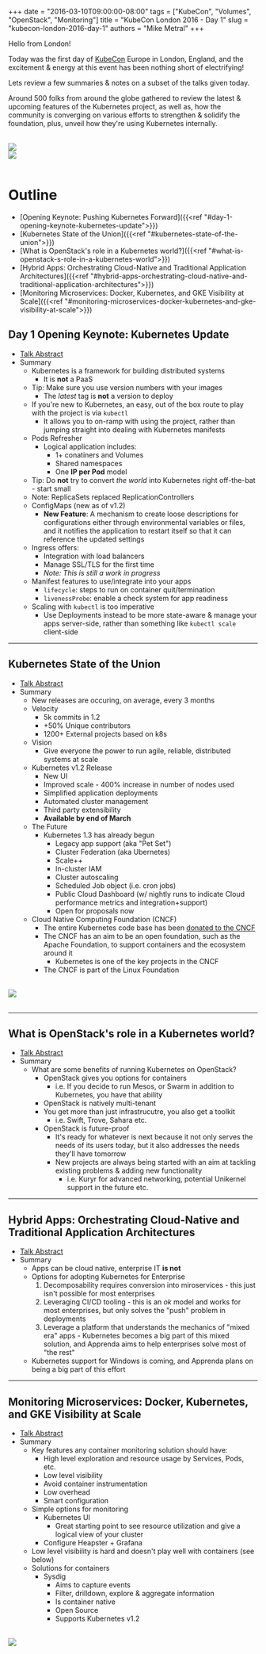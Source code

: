+++
date = "2016-03-10T09:00:00-08:00"
tags = ["KubeCon", "Volumes", "OpenStack", "Monitoring"]
title = "KubeCon London 2016 - Day 1"
slug = "kubecon-london-2016-day-1"
authors = "Mike Metral"
+++

Hello from London!

Today was the first day of [KubeCon](https://kubecon.io/) Europe in London, England, and the excitement & energy at this event has been nothing short of electrifying!

Lets review a few summaries & notes on a subset of the talks given today.

<!--more-->

Around 500 folks from around the globe gathered to review the latest & upcoming features of the Kubernetes project, as well as, how the community is converging on various efforts to strengthen & solidify the foundation, plus, unveil how they're using Kubernetes internally.

<br>
<div class="container">
  <div class="row text-center">
    <div class="col-xs-6 col-sm-offset-1 col-sm-4 nopadding">
		  <a href="/images/kubecon-london-2016/kubecon.jpg">
		      <img src="/images/kubecon-london-2016/kubecon.jpg" class="img-responsive"/>
		  </a>
	  </div>
    <div class="col-xs-6 col-sm-4 nopadding">
	  <a href="/images/kubecon-london-2016/crowd.jpg">
	      <img src="/images/kubecon-london-2016/crowd.jpg" class="img-responsive"/>
	  </a>
    </div>
  </div>
</div>
<br>

# **Outline**

* [Opening Keynote: Pushing Kubernetes Forward]({{<ref "#day-1-opening-keynote-kubernetes-update">}})
* [Kubernetes State of the Union]({{<ref "#kubernetes-state-of-the-union">}})
* [What is OpenStack's role in a Kubernetes world?]({{<ref "#what-is-openstack-s-role-in-a-kubernetes-world">}})
* [Hybrid Apps: Orchestrating Cloud-Native and Traditional Application Architectures]({{<ref "#hybrid-apps-orchestrating-cloud-native-and-traditional-application-architectures">}})
* [Monitoring Microservices: Docker, Kubernetes, and GKE Visibility at Scale]({{<ref "#monitoring-microservices-docker-kubernetes-and-gke-visibility-at-scale">}})

## **Day 1 Opening Keynote: Kubernetes Update**

* [Talk Abstract](https://kubeconeurope2016.sched.org/event/5oMA/day-1-opening-keynote-kubernetes-update)
* Summary
	* Kubernetes is a framework for building distributed systems
		* It is **not** a PaaS
	* Tip: Make sure you use version numbers with your images
		* The *latest* tag is **not** a version to deploy
	* If you're new to Kubernetes, an easy, out of the box route to play with the project is via `kubectl`
		* It allows you to on-ramp with using the project, rather than jumping straight into dealing with Kubernetes manifests
	* Pods Refresher
		* Logical application includes:
			* 1+ conatiners and Volumes
			* Shared namespaces
			* One **IP per Pod** model
	* Tip: Do **not** try to convert *the world* into Kubernetes right off-the-bat - start small
	* Note: ReplicaSets replaced ReplicationControllers
	* ConfigMaps (new as of v1.2)
		* **New Feature**: A mechanism to create loose descriptions for configurations either through environmental variables or files, and it notifies the application to restart itself so that it can reference the updated settings
	* Ingress offers:
		* Integration with load balancers
		* Manage SSL/TLS for the first time
		* *Note: This is still a work in progress*
	* Manifest features to use/integrate into your apps
		* `lifecycle`: steps to run on container quit/termination
		* `livenessProbe`: enable a check system for app readiness
	* Scaling with `kubectl` is too imperative
		* Use Deployments instead to be more state-aware & manage your apps server-side, rather than something like `kubectl scale` client-side


----------


## **Kubernetes State of the Union**

* [Talk Abstract](https://kubeconeurope2016.sched.org/event/6OA5/kubernetes-state-of-the-union)
* Summary
	* New releases are occuring, on average, every 3 months
	* Velocity
		* 5k commits in 1.2
		* +50% Unique contributors
		* 1200+ External projects based on k8s
	* Vision
		* Give everyone the power to run agile, reliable, distributed systems at scale
	* Kubernetes v1.2 Release
		* New UI
		* Improved scale - 400% increase in number of nodes used
		* Simplified application deployments
		* Automated cluster management
		* Third party extensibility
		* **Available by end of March**
	* The Future
		* Kubernetes 1.3 has already begun
			* Legacy app support (aka "Pet Set")
			* Cluster Federation (aka Ubernetes)
			* Scale++
			* In-cluster IAM
			* Cluster autoscaling
			* Scheduled Job object (i.e. cron jobs)
			* Public Cloud Dashboard (w/ nightly runs to indicate Cloud performance metrics and integration+support)
			* Open for proposals now
	* Cloud Native Computing Foundation (CNCF)
		* The entire Kubernetes code base has been [donated to the CNCF](http://www.linuxfoundation.org/news-media/announcements/2016/03/cloud-native-computing-foundation-accepts-kubernetes-first-hosted-0)
		* The CNCF has an aim to be an open foundation, such as the Apache Foundation, to support containers and the ecosystem around it
			* Kubernetes is one of the key projects in the CNCF
		* The CNCF is part of the Linux Foundation

<br>
<div class="container">
  <div class="row text-center">
    <div class="col-xs-offset-2 col-xs-8 col-sm-offset-2 col-sm-5">
	  <a href="/images/kubecon-london-2016/state-of-union.jpg">
	      <img src="/images/kubecon-london-2016/state-of-union.jpg" class="img-responsive center-block"/>
	  </a>
    </div>
  </div>
</div>
<br>

----------


## **What is OpenStack's role in a Kubernetes world?**

* [Talk Abstract](https://kubeconeurope2016.sched.org/event/6BYC/what-is-openstacks-role-in-a-kubernetes-world)
* Summary
	* What are some benefits of running Kubernetes on OpenStack?
		* OpenStack gives you options for containers
			* i.e. If you decide to run Mesos, or Swarm in addition to Kubernetes, you have that ability
		* OpenStack is natively multi-tenant
		* You get more than just infrastrucutre, you also get a toolkit
			* i.e. Swift, Trove, Sahara etc.
		* OpenStack is future-proof
			* It's ready for whatever is next because it not only serves the needs of its users today, but it also addresses the needs they'll have tomorrow
			* New projects are always being started with an aim at tackling existing problems & adding new functionality
				* i.e. Kuryr for advanced networking, potential Unikernel support in the future etc.

----------


## **Hybrid Apps: Orchestrating Cloud-Native and Traditional Application Architectures**

* [Talk Abstract](https://kubeconeurope2016.sched.org/event/68yE/hybrid-apps-orchestrating-cloud-native-and-traditional-application-architectures)
* Summary
	* Apps can be cloud native, enterprise IT **is not**
	* Options for adopting Kubernetes for Enterprise
		1. Decomposability requires conversion into miroservices - this just isn't possible for most enterprises
		2. Leveraging CI/CD tooling - this is an *ok* model and works for most enterprises, but only solves the "push" problem in deployments
		3. Leverage a platform that understands the mechanics of "mixed era" apps - Kubernetes becomes a big part of this mixed solution, and Apprenda aims to help enterprises solve most of "the rest"
	*  Kubernetes support for Windows is coming, and Apprenda plans on being a big part of this effort


----------


## **Monitoring Microservices: Docker, Kubernetes, and GKE Visibility at Scale**

* [Talk Abstract](https://kubeconeurope2016.sched.org/event/6BUy/monitoring-microservices-docker-kubernetes-and-gke-visibility-at-scale)
* Summary
	* Key features any container monitoring solution should have:
		* High level exploration and resource usage by Services, Pods, etc.
		* Low level visibility
		* Avoid container instrumentation
		* Low overhead
		* Smart configuration
	* Simple options for monitoring
		* Kubernetes UI
			* Great starting point to see resource utilization and give a logical view of your cluster
		* Configure Heapster + Grafana
	* Low level visibility is hard and doesn't play well with containers (see below)
	* Solutions for containers
		* Sysdig
			* Aims to capture events
			* Filter, drilldown, explore & aggregate information
			* Is container native
			* Open Source
			* Supports Kubernetes v1.2

<br>
<div class="container">
  <div class="row text-center">
    <div class="col-xs-offset-2 col-xs-8 col-sm-offset-2 col-sm-5">
	  <a href="/images/kubecon-london-2016/linux-tools.jpg">
	      <img src="/images/kubecon-london-2016/linux-tools.jpg" class="img-responsive center-block"/>
	  </a>
    </div>
  </div>
</div>
<br>